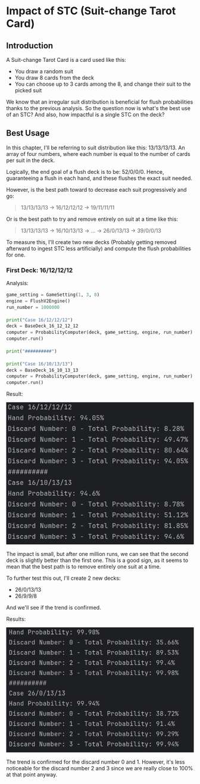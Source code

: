 # Impact of STC (Suit-change Tarot Card)

## Introduction

A Suit-change Tarot Card is a card used like this:
- You draw a random suit
- You draw 8 cards from the deck
- You can choose up to 3 cards among the 8, and change their suit to the picked suit

We know that an irregular suit distribution is beneficial for flush probabilities thanks to the previous analysis.
So the question now is what's the best use of an STC?
And also, how impactful is a single STC on the deck?

## Best Usage

In this chapter, I'll be referring to suit distribution like this: 13/13/13/13.
An array of four numbers, where each number is equal to the number of cards per suit in the deck.

Logically, the end goal of a flush deck is to be: 52/0/0/0.
Hence, guaranteeing a flush in each hand, and these flushes the exact suit needed.

However, is the best path toward to decrease each suit progressively and go:
> 13/13/13/13 -> 16/12/12/12 -> 19/11/11/11

Or is the best path to try and remove entirely on suit at a time like this: 
> 13/13/13/13 -> 16/10/13/13 -> ... -> 26/0/13/13 -> 39/0/0/13

To measure this, I'll create two new decks (Probably getting removed afterward to ingest STC less artificially) and
compute the flush probabilities for one.

### First Deck: 16/12/12/12

Analysis: 
```python
game_setting = GameSetting(1, 3, 8)
engine = FlushV2Engine()
run_number = 1000000

print("Case 16/12/12/12")
deck = BaseDeck_16_12_12_12
computer = ProbabilityComputer(deck, game_setting, engine, run_number)
computer.run()

print("##########")

print("Case 16/10/13/13")
deck = BaseDeck_16_10_13_13
computer = ProbabilityComputer(deck, game_setting, engine, run_number)
computer.run()
```

Result: 

![Result](best-STC-effect.png)

The impact is small, but after one million runs, we can see that the second deck is slightly better than the first one.
This is a good sign, as it seems to mean that the best path is to remove entirely one suit at a time.

To further test this out, I'll create 2 new decks:
- 26/0/13/13
- 26/9/9/8

And we'll see if the trend is confirmed.

Results:

![Result](26-decks.png)

The trend is confirmed for the discard number 0 and 1. However, it's less noticeable for the discard number 2 and 3
since we are really close to 100% at that point anyway.